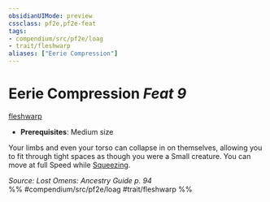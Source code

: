 ```yaml
---
obsidianUIMode: preview
cssclass: pf2e,pf2e-feat
tags:
- compendium/src/pf2e/loag
- trait/fleshwarp
aliases: ["Eerie Compression"]
---
```

# Eerie Compression  *Feat 9*  
[fleshwarp](/rules/traits/fleshwarp-loag.md)  

- **Prerequisites**: Medium size

Your limbs and even your torso can collapse in on themselves, allowing you to fit through tight spaces as though you were a Small creature. You can move at full Speed while [Squeezing](/rules/actions/squeeze.md).

*Source: Lost Omens: Ancestry Guide p. 94*  
%% #compendium/src/pf2e/loag #trait/fleshwarp %%
